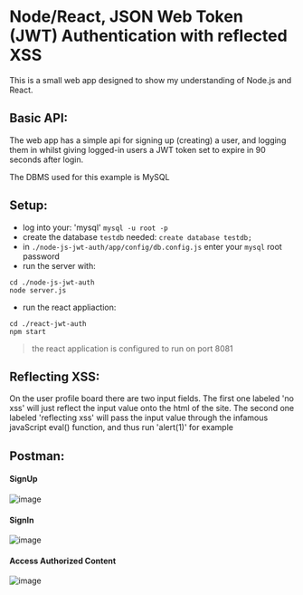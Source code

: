 # Node/React, JSON Web Token (JWT) Authentication with reflected XSS
 
This is a small web app designed to show my understanding of Node.js and React.

## Basic API:
The web app has a simple api for signing up (creating) a user, and logging them in whilst
giving logged-in users a JWT token set to expire in 90 seconds after login.

The DBMS used for this example is MySQL

## Setup:  
 - log into your: 'mysql' `mysql -u root -p`
 - create the database `testdb` needed: `create database testdb;`
 - in `./node-js-jwt-auth/app/config/db.config.js` enter your `mysql` root password
 - run the server with:
```
cd ./node-js-jwt-auth
node server.js
```
 - run the react appliaction:
```
cd ./react-jwt-auth
npm start
```
> the react application is configured to run on port 8081


## Reflecting XSS:
On the user profile board there are two input fields. 
The first one labeled 'no xss' will just reflect the input value onto the html of the site.
The second one labeled 'reflecting xss' will pass the input value through the infamous javaScript eval() function,
and thus run 'alert(1)' for example

## Postman:
#### SignUp
![image](https://user-images.githubusercontent.com/45371385/113756920-48b59f80-9712-11eb-8e5d-5d02cdc51414.png)

#### SignIn
![image](https://user-images.githubusercontent.com/45371385/113756950-5408cb00-9712-11eb-92e2-8ef71b021efd.png)

#### Access Authorized Content
![image](https://user-images.githubusercontent.com/45371385/113757064-7864a780-9712-11eb-969f-64f33e57342b.png)

